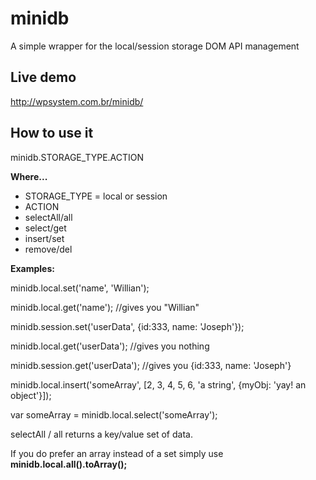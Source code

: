 minidb
======

A simple wrapper for the local/session storage DOM API management

Live demo
--------------------------
http://wpsystem.com.br/minidb/

How to use it
------------------------------

minidb.STORAGE_TYPE.ACTION

**Where...**

* STORAGE_TYPE = local or session
* ACTION
 * selectAll/all
 * select/get
 * insert/set
 * remove/del

**Examples:**

minidb.local.set('name', 'Willian');

minidb.local.get('name'); //gives you "Willian"

minidb.session.set('userData', {id:333, name: 'Joseph'});

minidb.local.get('userData'); //gives you nothing

minidb.session.get('userData'); //gives you {id:333, name: 'Joseph'}

minidb.local.insert('someArray', [2, 3, 4, 5, 6, 'a string', {myObj: 'yay! an object'}]);

var someArray = minidb.local.select('someArray');

selectAll / all returns a key/value set of data.

If you do prefer an array instead of a set simply use **minidb.local.all().toArray();**
